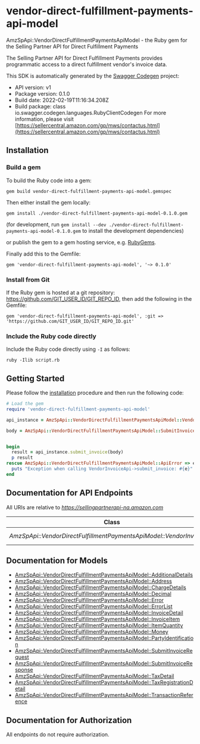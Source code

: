 # vendor-direct-fulfillment-payments-api-model

AmzSpApi::VendorDirectFulfillmentPaymentsApiModel - the Ruby gem for the Selling Partner API for Direct Fulfillment Payments

The Selling Partner API for Direct Fulfillment Payments provides programmatic access to a direct fulfillment vendor's invoice data.

This SDK is automatically generated by the [Swagger Codegen](https://github.com/swagger-api/swagger-codegen) project:

- API version: v1
- Package version: 0.1.0
- Build date: 2022-02-19T11:16:34.208Z
- Build package: class io.swagger.codegen.languages.RubyClientCodegen
For more information, please visit [https://sellercentral.amazon.com/gp/mws/contactus.html](https://sellercentral.amazon.com/gp/mws/contactus.html)

## Installation

### Build a gem

To build the Ruby code into a gem:

```shell
gem build vendor-direct-fulfillment-payments-api-model.gemspec
```

Then either install the gem locally:

```shell
gem install ./vendor-direct-fulfillment-payments-api-model-0.1.0.gem
```
(for development, run `gem install --dev ./vendor-direct-fulfillment-payments-api-model-0.1.0.gem` to install the development dependencies)

or publish the gem to a gem hosting service, e.g. [RubyGems](https://rubygems.org/).

Finally add this to the Gemfile:

    gem 'vendor-direct-fulfillment-payments-api-model', '~> 0.1.0'

### Install from Git

If the Ruby gem is hosted at a git repository: https://github.com/GIT_USER_ID/GIT_REPO_ID, then add the following in the Gemfile:

    gem 'vendor-direct-fulfillment-payments-api-model', :git => 'https://github.com/GIT_USER_ID/GIT_REPO_ID.git'

### Include the Ruby code directly

Include the Ruby code directly using `-I` as follows:

```shell
ruby -Ilib script.rb
```

## Getting Started

Please follow the [installation](#installation) procedure and then run the following code:
```ruby
# Load the gem
require 'vendor-direct-fulfillment-payments-api-model'

api_instance = AmzSpApi::VendorDirectFulfillmentPaymentsApiModel::VendorInvoiceApi.new

body = AmzSpApi::VendorDirectFulfillmentPaymentsApiModel::SubmitInvoiceRequest.new # SubmitInvoiceRequest | 


begin
  result = api_instance.submit_invoice(body)
  p result
rescue AmzSpApi::VendorDirectFulfillmentPaymentsApiModel::ApiError => e
  puts "Exception when calling VendorInvoiceApi->submit_invoice: #{e}"
end

```

## Documentation for API Endpoints

All URIs are relative to *https://sellingpartnerapi-na.amazon.com*

Class | Method | HTTP request | Description
------------ | ------------- | ------------- | -------------
*AmzSpApi::VendorDirectFulfillmentPaymentsApiModel::VendorInvoiceApi* | [**submit_invoice**](docs/VendorInvoiceApi.md#submit_invoice) | **POST** /vendor/directFulfillment/payments/v1/invoices | 


## Documentation for Models

 - [AmzSpApi::VendorDirectFulfillmentPaymentsApiModel::AdditionalDetails](docs/AdditionalDetails.md)
 - [AmzSpApi::VendorDirectFulfillmentPaymentsApiModel::Address](docs/Address.md)
 - [AmzSpApi::VendorDirectFulfillmentPaymentsApiModel::ChargeDetails](docs/ChargeDetails.md)
 - [AmzSpApi::VendorDirectFulfillmentPaymentsApiModel::Decimal](docs/Decimal.md)
 - [AmzSpApi::VendorDirectFulfillmentPaymentsApiModel::Error](docs/Error.md)
 - [AmzSpApi::VendorDirectFulfillmentPaymentsApiModel::ErrorList](docs/ErrorList.md)
 - [AmzSpApi::VendorDirectFulfillmentPaymentsApiModel::InvoiceDetail](docs/InvoiceDetail.md)
 - [AmzSpApi::VendorDirectFulfillmentPaymentsApiModel::InvoiceItem](docs/InvoiceItem.md)
 - [AmzSpApi::VendorDirectFulfillmentPaymentsApiModel::ItemQuantity](docs/ItemQuantity.md)
 - [AmzSpApi::VendorDirectFulfillmentPaymentsApiModel::Money](docs/Money.md)
 - [AmzSpApi::VendorDirectFulfillmentPaymentsApiModel::PartyIdentification](docs/PartyIdentification.md)
 - [AmzSpApi::VendorDirectFulfillmentPaymentsApiModel::SubmitInvoiceRequest](docs/SubmitInvoiceRequest.md)
 - [AmzSpApi::VendorDirectFulfillmentPaymentsApiModel::SubmitInvoiceResponse](docs/SubmitInvoiceResponse.md)
 - [AmzSpApi::VendorDirectFulfillmentPaymentsApiModel::TaxDetail](docs/TaxDetail.md)
 - [AmzSpApi::VendorDirectFulfillmentPaymentsApiModel::TaxRegistrationDetail](docs/TaxRegistrationDetail.md)
 - [AmzSpApi::VendorDirectFulfillmentPaymentsApiModel::TransactionReference](docs/TransactionReference.md)


## Documentation for Authorization

 All endpoints do not require authorization.

